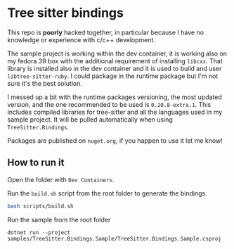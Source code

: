 # Tree sitter bindings

This repo is **poorly** hacked together, in particular because I have no knowledge or experience with c/c++ development.

The sample project is working within the dev container, it is working also on my fedora 39 box with the additional requirement of installing `libcxx`.
That library is installed also in the dev container and it is used to build and user `libtree-sitter-ruby`. I could package in the runtime package but I'm not sure it's the best solution.

I messed up a bit with the runtime packages versioning, the most updated version, and the one recommended to be used is `0.20.8-extra.1`. This includes compiled libraries for tree-sitter and all the languages used in my sample project. It will be pulled automatically when using `	TreeSitter.Bindings`.

Packages are published on `nuget.org`, if you happen to use it let me know!

## How to run it

Open the folder with `Dev Containers`.

Run the `build.sh` script from the root folder to generate the bindings. 

```bash
bash scripts/build.sh
```

Run the sample from the root folder

```
dotnet run --project samples/TreeSitter.Bindings.Sample/TreeSitter.Bindings.Sample.csproj 
```